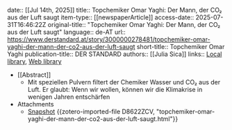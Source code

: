 date:: [[Jul 14th, 2025]]
title:: Topchemiker Omar Yaghi: Der Mann, der CO₂ aus der Luft saugt
item-type:: [[newspaperArticle]]
access-date:: 2025-07-31T16:46:22Z
original-title:: "Topchemiker Omar Yaghi: Der Mann, der CO₂ aus der Luft saugt"
language:: de-AT
url:: https://www.derstandard.at/story/3000000278481/topchemiker-omar-yaghi-der-mann-der-co2-aus-der-luft-saugt
short-title:: Topchemiker Omar Yaghi
publication-title:: DER STANDARD
authors:: [[Julia Sica]]
links:: [Local library](zotero://select/library/items/E6L9QH7Y), [Web library](https://www.zotero.org/users/46463/items/E6L9QH7Y)

- [[Abstract]]
	- Mit speziellen Pulvern filtert der Chemiker Wasser und CO₂ aus der Luft. Er glaubt: Wenn wir wollen, können wir die Klimakrise in wenigen Jahren entschärfen
- Attachments
	- [Snapshot](https://www.derstandard.at/story/3000000278481/topchemiker-omar-yaghi-der-mann-der-co2-aus-der-luft-saugt) {{zotero-imported-file D8622ZCV, "topchemiker-omar-yaghi-der-mann-der-co2-aus-der-luft-saugt.html"}}